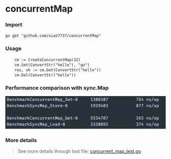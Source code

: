 # concurrentMap

### Import
```
go get "github.com/xiao7737/concurrentMap"
```
### Usage
```
    cm := CreateConcurrentMap(32)
    cm.Set(ConvertStr("hello"), "go")
    res, ok := cm.Get(ConvertStr("hello"))   
    cm.Del(ConvertStr("hello"))
```


### Performance comparison with sync.Map
![image](https://github.com/xiao7737/concurrentMap/blob/master/bench.png) 

### More details
> See more details through test file: [concurrent_map_test.go](https://github.com/xiao7737/concurrentMap/blob/master/concurrent_map_test.go)
